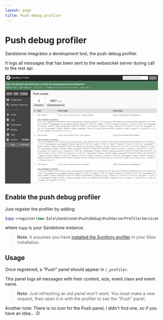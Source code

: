 ```yaml
---
layout: page
title: Push debug profiler
---
```


<h1 class="no-margin-top">Push debug profiler</h1>

Sandstone integrates a development tool, the push debug profiler.

It logs all messages that has been sent to the websocket server
during call to the rest api.

<img
    src="img/push-debug-profiler-screen.png"
    alt="Push debug profiler screenschot"
    class="img-responsive img-thumbnail"
/>


## Enable the push debug profiler

Just register the profiler by adding:

``` php
$app->register(new Eole\Sandstone\Push\Debug\PushServerProfilerServiceProvider());
```

where `$app` is your Sandstone instance.

> **Note**:
> It assumes you have
> [installed the Symfony profiler](https://github.com/silexphp/Silex-WebProfiler)
> in your Silex installation.


## Usage

Once registered, a "Push" panel should appear in `/_profiler`.

This panel logs all messages with their content, size, event class and event name.

> **Note**:
> Just refreshing an old panel won't work.
> You must make a new request, then open it in with the profiler
> to see the "Push" panel.

Another note: There is no icon for the Push panel, I didn't find one, so if you have an idea... :D
